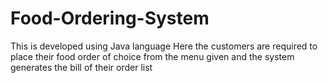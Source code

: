 # Food-Ordering-System
This is developed using Java language Here the customers are required to place their food order of choice from the menu given and the system generates the bill of their order list
